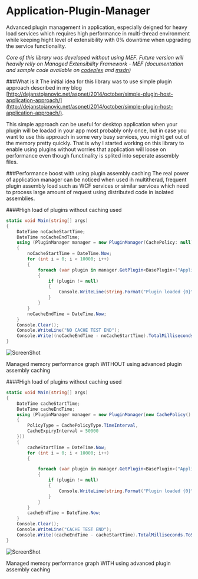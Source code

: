 # Application-Plugin-Manager
Advanced plugin management in application, especially deigned for heavy load services which requires high performance in multi-thread environment while keeping hight level of extensibility with 0% downtime when upgrading the service functionality.

_Core of this library was developed without using MEF. Future version will heavily relly on Managed Extensibility Framework - MEF (documentation and sample code available on [codeplex](https://mef.codeplex.com/) and  [msdn](https://msdn.microsoft.com/en-us/library/dd460648(v=vs.110).aspx))_

###What is it
The initial idea for this library was to use simple plugin approach described in my blog [http://dejanstojanovic.net/aspnet/2014/october/simple-plugin-host-application-approach/](http://dejanstojanovic.net/aspnet/2014/october/simple-plugin-host-application-approach/). 

This simple approach can be useful for desktop application when your plugin will be loadad in your app most probably only once, but in case you want to use this approach in some very busy services, you might get out of the memory pretty quickly. That is why I started working on this library to enable using plugins without worries that application will loose on performance even though functinality is splited into seperate assembly files.

###Performance boost with using plugin assembly caching
The real power of application manager can be noticed when used ih multitherad, frequent plugin assembly load such as WCF services or similar services which need to process large amount of request using distributed code in isolated assemblies.

####High load of plugins without caching used
```cs
static void Main(string[] args)
{
    DateTime noCacheStartTime;
    DateTime noCacheEndTime;
    using (PluginManager manager = new PluginManager(CachePolicy: null))
    {
		noCacheStartTime = DateTime.Now;
		for (int i = 0; i < 10000; i++)
		{
			foreach (var plugin in manager.GetPlugin<BasePlugin>("Application.Sample.Plugin1"))
			{
				if (plugin != null)
				{
					Console.WriteLine(string.Format("Plugin loaded {0}", DateTime.Now.ToString("HH:mm:ss:fff")));
				}
			}
		}
		noCacheEndTime = DateTime.Now;
    }
    Console.Clear();
    Console.WriteLine("NO CACHE TEST END");
    Console.Write((noCacheEndTime - noCacheStartTime).TotalMilliseconds.ToString());
}
```
![ScreenShot](http://dejanstojanovic.net/media/31627/no-cache.png)

Managed memory performance graph WITHOUT using advanced plugin assembly caching

####High load of plugins without caching used
```cs
static void Main(string[] args)
{
    DateTime cacheStartTime;
    DateTime cacheEndTime;
    using (PluginManager manager = new PluginManager(new CachePolicy()
    {
		PolicyType = CachePolicyType.TimeInterval,
		CacheExpiryInterval = 50000
    }))
    {
		cacheStartTime = DateTime.Now;
		for (int i = 0; i < 10000; i++)
		{

			foreach (var plugin in manager.GetPlugin<BasePlugin>("Application.Sample.Plugin1"))
			{
				if (plugin != null)
				{
					Console.WriteLine(string.Format("Plugin loaded {0}", DateTime.Now.ToString("HH:mm:ss:fff")));
				}
			}
		}
		cacheEndTime = DateTime.Now;
    }
    Console.Clear();
    Console.WriteLine("CACHE TEST END");
    Console.Write((cacheEndTime - cacheStartTime).TotalMilliseconds.ToString());
}
```
![ScreenShot](http://dejanstojanovic.net/media/31626/cache.png)

Managed memory performance graph WITH using advanced plugin assembly caching
